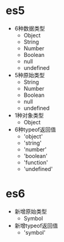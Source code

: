 # es5
* 6种数据类型
    - Object
    - String
    - Number
    - Boolean
    - null
    - undefined
* 5种原始类型
    - String
    - Number
    - Boolean
    - null
    - undefined
* 1种对象类型
    - Object
* 6种typeof返回值
    - 'object'
    - 'string'
    - 'number'
    - 'boolean'
    - 'function'
    - 'undefined'

# es6
* 新增原始类型
    - Symbol
* 新增typeof返回值
    - 'symbol'